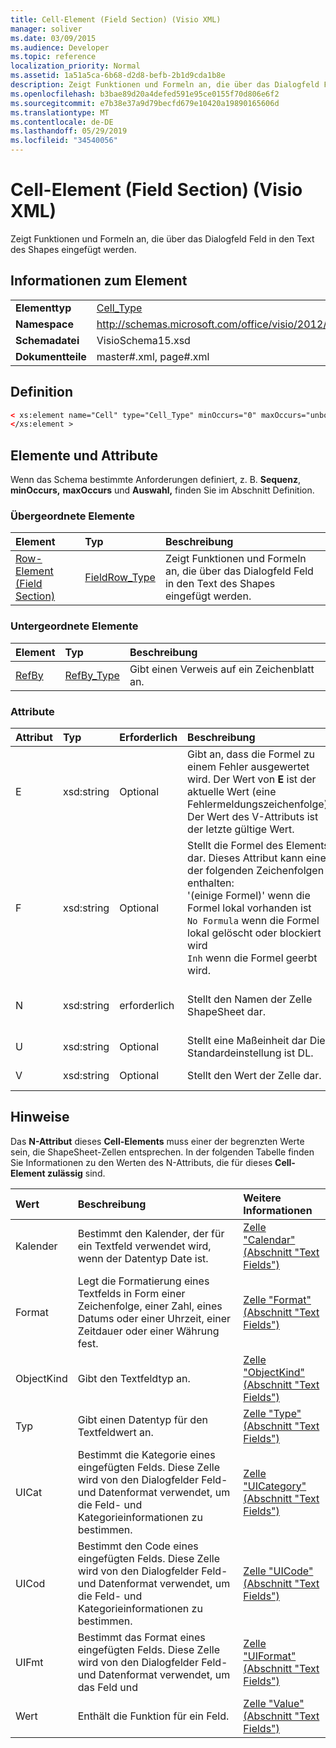 ```yaml
---
title: Cell-Element (Field Section) (Visio XML)
manager: soliver
ms.date: 03/09/2015
ms.audience: Developer
ms.topic: reference
localization_priority: Normal
ms.assetid: 1a51a5ca-6b68-d2d8-befb-2b1d9cda1b8e
description: Zeigt Funktionen und Formeln an, die über das Dialogfeld Feld in den Text des Shapes eingefügt werden.
ms.openlocfilehash: b3bae89d20a4defed591e95ce0155f70d806e6f2
ms.sourcegitcommit: e7b38e37a9d79becfd679e10420a19890165606d
ms.translationtype: MT
ms.contentlocale: de-DE
ms.lasthandoff: 05/29/2019
ms.locfileid: "34540056"
---
```

# <a name="cell-element-field-section-visio-xml"></a>Cell-Element (Field Section) (Visio XML)

Zeigt Funktionen und Formeln an, die über das Dialogfeld Feld in den Text des Shapes eingefügt werden.
  
## <a name="element-information"></a>Informationen zum Element

|||
|:-----|:-----|
|**Elementtyp** <br/> |[Cell_Type](cell_type-complextypevisio-xml.md) <br/> |
|**Namespace** <br/> |http://schemas.microsoft.com/office/visio/2012/main  <br/> |
|**Schemadatei** <br/> |VisioSchema15.xsd  <br/> |
|**Dokumentteile** <br/> |master#.xml, page#.xml  <br/> |
   
## <a name="definition"></a>Definition

```XML
< xs:element name="Cell" type="Cell_Type" minOccurs="0" maxOccurs="unbounded" >
</xs:element >
```

## <a name="elements-and-attributes"></a>Elemente und Attribute

Wenn das Schema bestimmte Anforderungen definiert, z. B. **Sequenz**, **minOccurs,** **maxOccurs** und **Auswahl,** finden Sie im Abschnitt Definition. 
  
### <a name="parent-elements"></a>Übergeordnete Elemente

|**Element**|**Typ**|**Beschreibung**|
|:-----|:-----|:-----|
|[Row-Element (Field Section)](row-element-field-sectionvisio-xml.md) <br/> |[FieldRow_Type](fieldrow_type-complextypevisio-xml.md) <br/> |Zeigt Funktionen und Formeln an, die über das Dialogfeld Feld in den Text des Shapes eingefügt werden.  <br/> |
   
### <a name="child-elements"></a>Untergeordnete Elemente

|**Element**|**Typ**|**Beschreibung**|
|:-----|:-----|:-----|
|[RefBy](refby-element-cell_type-complextypevisio-xml.md) <br/> |[RefBy_Type](refby_type-complextypevisio-xml.md) <br/> |Gibt einen Verweis auf ein Zeichenblatt an.  <br/> |
   
### <a name="attributes"></a>Attribute

|**Attribut**|**Typ**|**Erforderlich**|**Beschreibung**|**Mögliche Werte**|
|:-----|:-----|:-----|:-----|:-----|
|E  <br/> |xsd:string  <br/> |Optional  <br/> |Gibt an, dass die Formel zu einem Fehler ausgewertet wird. Der Wert von **E** ist der aktuelle Wert (eine Fehlermeldungszeichenfolge); Der Wert  des V-Attributs ist der letzte gültige Wert.  <br/> |Eine Fehlermeldungszeichenfolge.  <br/> |
|F  <br/> |xsd:string  <br/> |Optional  <br/> | Stellt die Formel des Elements dar. Dieses Attribut kann eine der folgenden Zeichenfolgen enthalten:  <br/>  '(einige Formel)' wenn die Formel lokal vorhanden ist  <br/>  `No Formula` wenn die Formel lokal gelöscht oder blockiert wird  <br/>  `Inh` wenn die Formel geerbt wird.  <br/> |Eine Formel.  <br/> |
|N  <br/> |xsd:string  <br/> |erforderlich  <br/> |Stellt den Namen der Zelle ShapeSheet dar.  <br/> |Der Name der Zelle ShapeSheet.  <br/> Weitere Informationen finden Sie im Abschnitt "Hinweise".  <br/> |
|U  <br/> |xsd:string  <br/> |Optional  <br/> |Stellt eine Maßeinheit dar Die Standardeinstellung ist DL.  <br/> |Die Einheiten der Zelle.  <br/> |
|V  <br/> |xsd:string  <br/> |Optional  <br/> |Stellt den Wert der Zelle dar.  <br/> |Der Wert der Zelle ShapeSheet.  <br/> |
   
## <a name="remarks"></a>Hinweise

Das **N-Attribut** dieses **Cell-Elements** muss einer der begrenzten Werte sein, die ShapeSheet-Zellen entsprechen. In der folgenden Tabelle finden Sie  Informationen zu den Werten des N-Attributs, die für dieses **Cell-Element zulässig** sind. 
  
|**Wert**|**Beschreibung**|**Weitere Informationen**|
|:-----|:-----|:-----|
|Kalender  <br/> |Bestimmt den Kalender, der für ein Textfeld verwendet wird, wenn der Datentyp Date ist.  <br/> |[Zelle "Calendar" (Abschnitt "Text Fields")](calendar-cell-text-fields-section.md) <br/> |
|Format  <br/> |Legt die Formatierung eines Textfelds in Form einer Zeichenfolge, einer Zahl, eines Datums oder einer Uhrzeit, einer Zeitdauer oder einer Währung fest.  <br/> |[Zelle "Format" (Abschnitt "Text Fields")](format-cell-text-fields-section.md) <br/> |
|ObjectKind  <br/> |Gibt den Textfeldtyp an.  <br/> |[Zelle "ObjectKind" (Abschnitt "Text Fields")](objectkind-cell-text-fields-section.md) <br/> |
|Typ  <br/> |Gibt einen Datentyp für den Textfeldwert an.  <br/> |[Zelle "Type" (Abschnitt "Text Fields")](type-cell-text-fields-section.md) <br/> |
|UICat  <br/> |Bestimmt die Kategorie eines eingefügten Felds. Diese Zelle wird von den Dialogfelder Feld- und Datenformat verwendet, um die Feld- und Kategorieinformationen zu bestimmen.  <br/> |[Zelle "UICategory" (Abschnitt "Text Fields")](uicategory-cell-text-fields-section.md) <br/> |
|UICod  <br/> |Bestimmt den Code eines eingefügten Felds. Diese Zelle wird von den Dialogfelder Feld- und Datenformat verwendet, um die Feld- und Kategorieinformationen zu bestimmen.  <br/> |[Zelle "UICode" (Abschnitt "Text Fields")](uicode-cell-text-fields-section.md) <br/> |
|UIFmt  <br/> |Bestimmt das Format eines eingefügten Felds. Diese Zelle wird von den Dialogfelder Feld- und Datenformat verwendet, um das Feld und  <br/> |[Zelle "UIFormat" (Abschnitt "Text Fields")](uiformat-cell-text-fields-section.md) <br/> |
|Wert  <br/> |Enthält die Funktion für ein Feld.  <br/> |[Zelle "Value" (Abschnitt "Text Fields")](value-cell-text-fields-section.md) <br/> |
   

